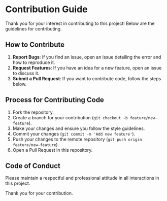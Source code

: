 # Contribution Guide

Thank you for your interest in contributing to this project! Below are the guidelines for contributing.

## How to Contribute

1. **Report Bugs**: If you find an issue, open an issue detailing the error and how to reproduce it.
2. **Request Features**: If you have an idea for a new feature, open an issue to discuss it.
3. **Submit a Pull Request**: If you want to contribute code, follow the steps below.

## Process for Contributing Code

1. Fork the repository.
2. Create a branch for your contribution (`git checkout -b feature/new-feature`).
3. Make your changes and ensure you follow the style guidelines.
4. Commit your changes (`git commit -m 'Add new feature'`).
5. Push your changes to the remote repository (`git push origin feature/new-feature`).
6. Open a Pull Request in this repository.

## Code of Conduct

Please maintain a respectful and professional attitude in all interactions in this project.

Thank you for your contribution.
